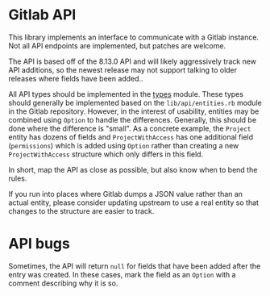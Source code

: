 # Gitlab API

This library implements an interface to communicate with a Gitlab instance. Not
all API endpoints are implemented, but patches are welcome.

The API is based off of the 8.13.0 API and will likely aggressively track new
API additions, so the newest release may not support talking to older releases
where fields have been added..

All API types should be implemented in the [types](src/types.rs.in) module.
These types should generally be implemented based on the `lib/api/entities.rb`
module in the Gitlab repository. However, in the interest of usability,
entities may be combined using `Option` to handle the differences. Generally,
this should be done where the difference is "small". As a concrete example, the
`Project` entity has dozens of fields and `ProjectWithAccess` has one
additional field (`permissions`) which is added using `Option` rather than
creating a new `ProjectWithAccess` structure which only differs in this field.

In short, map the API as close as possible, but also know when to bend the
rules.

If you run into places where Gitlab dumps a JSON value rather than an actual
entity, please consider updating upstream to use a real entity so that changes
to the structure are easier to track.

# API bugs

Sometimes, the API will return `null` for fields that have been added after the
entry was created. In these cases, mark the field as an `Option` with a comment
describing why it is so.
